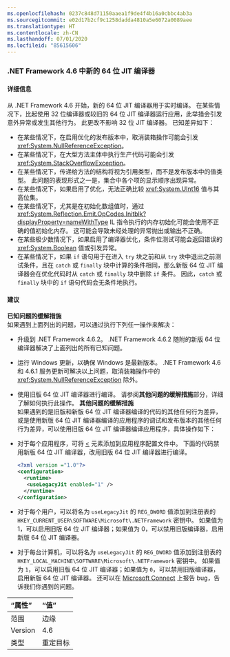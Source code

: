 ```yaml
---
ms.openlocfilehash: 0237c848d71150aaea1f9de4f4b16a0cbbc4ab3a
ms.sourcegitcommit: e02d17b2cf9c1258dadda4810a5e6072a0089aee
ms.translationtype: HT
ms.contentlocale: zh-CN
ms.lasthandoff: 07/01/2020
ms.locfileid: "85615606"
---
```

### <a name="new-64-bit-jit-compiler-in-the-net-framework-46"></a>.NET Framework 4.6 中新的 64 位 JIT 编译器

#### <a name="details"></a>详细信息

从 .NET Framework 4.6 开始，新的 64 位 JIT 编译器用于实时编译。 在某些情况下，比起使用 32 位编译器或较旧的 64 位 JIT 编译器运行应用，此举措会引发意外异常或发生其他行为。 此更改不影响 32 位 JIT 编译器。 已知差异如下：

- 在某些情况下，在启用优化的发布版本中，取消装箱操作可能会引发 <xref:System.NullReferenceException>。
- 在某些情况下，在大型方法主体中执行生产代码可能会引发 <xref:System.StackOverflowException>。
- 在某些情况下，传递给方法的结构将视为引用类型，而不是发布版本中的值类型。 此问题的表现形式之一是，集合中各个项的显示顺序出现异常。
- 在某些情况下，如果启用了优化，无法正确比较 <xref:System.UInt16> 值与其高位集。
- 在某些情况下，尤其是在初始化数组值时，通过 <xref:System.Reflection.Emit.OpCodes.Initblk?displayProperty=nameWithType> IL 指令执行的内存初始化可能会使用不正确的值初始化内存。 这可能会导致未经处理的异常抛出或输出不正确。
- 在某些极少数情况下，如果启用了编译器优化，条件位测试可能会返回错误的 <xref:System.Boolean> 值或引发异常。
- 在某些情况下，如果 `if` 语句用于在进入 `try` 块之前和从 `try` 块中退出之前测试条件，且在 `catch` 或 `finally` 块中计算的条件相同，那么新版 64 位 JIT 编译器会在优化代码时从 `catch` 或 `finally` 块中删除 `if` 条件。 因此，`catch` 或 `finally` 块中的 `if` 语句代码会无条件地执行。

#### <a name="suggestion"></a>建议

**已知问题的缓解措施** <br/> 如果遇到上面列出的问题，可以通过执行下列任一操作来解决：

- 升级到 .NET Framework 4.6.2。 .NET Framework 4.6.2 随附的新版 64 位编译器解决了上面列出的所有已知问题。
- 运行 Windows 更新，以确保 Windows 是最新版本。 .NET Framework 4.6 和 4.6.1 服务更新可解决以上问题，取消装箱操作中的 <xref:System.NullReferenceException> 除外。
- 使用旧版 64 位 JIT 编译器进行编译。 请参阅**其他问题的缓解措施**部分，详细了解如何执行此操作。
**其他问题的缓解措施** <br/> 如果遇到的是旧版和新版 64 位 JIT 编译器编译的代码的其他任何行为差异，或是使用新版 64 位 JIT 编译器编译的应用程序的调试和发布版本的其他任何行为差异，可以使用旧版 64 位 JIT 编译器编译应用程序，具体操作如下：

- 对于每个应用程序，可将 [<](~/docs/framework/configure-apps/file-schema/runtime/uselegacyjit-element.md) 元素添加到应用程序配置文件中。 下面的代码禁用新版 64 位 JIT 编译器，改用旧版 64 位 JIT 编译器进行编译。

    ```xml
    <?xml version ="1.0"?>
    <configuration>
      <runtime>
       <useLegacyJit enabled="1" />
      </runtime>
    </configuration>
    ```

- 对于每个用户，可以将名为 `useLegacyJit` 的 `REG_DWORD` 值添加到注册表的 `HKEY_CURRENT_USER\SOFTWARE\Microsoft\.NETFramework` 密钥中。 如果值为 1，可以启用旧版 64 位 JIT 编译器；如果值为 0，可以禁用旧版编译器，启用新版 64 位 JIT 编译器。
- 对于每台计算机，可以将名为 `useLegacyJit` 的 `REG_DWORD` 值添加到注册表的 `HKEY_LOCAL_MACHINE\SOFTWARE\Microsoft\.NETFramework` 密钥中。 如果值为 `1`，可以启用旧版 64 位 JIT 编译器；如果值为 `0`，可以禁用旧版编译器，启用新版 64 位 JIT 编译器。
还可以在 [Microsoft Connect](https://connect.microsoft.com/VisualStudio) 上报告 bug，告诉我们你遇到的问题。

| “属性”    | “值”       |
|:--------|:------------|
| 范围   | 边缘        |
| Version | 4.6         |
| 类型    | 重定目标 |
